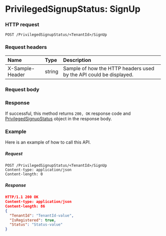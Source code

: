 # PrivilegedSignupStatus: SignUp


### HTTP request
```http
POST /PrivilegedSignupStatus/<TenantId>/SignUp

```
### Request headers
| Name       | Type | Description|
|:---------------|:--------|:----------|
| X-Sample-Header  | string  | Sample of how the HTTP headers used by the API could be displayed.|

### Request body

### Response
If successful, this method returns `200, OK` response code and [PrivilegedSignupStatus](../resources/privilegedsignupstatus.md) object in the response body.

### Example
Here is an example of how to call this API.
##### Request
```http
POST /PrivilegedSignupStatus/<TenantId>/SignUp
Content-type: application/json
Content-length: 0
```
##### Response
```json
HTTP/1.1 200 OK
Content-type: application/json
Content-length: 86
{
  "TenantId": "TenantId-value",
  "IsRegistered": true,
  "Status": "Status-value"
}
```

<!-- uuid: 04df15c9-f809-4042-affe-50181c0ad09c
2015-10-09 18:41:47 UTC -->